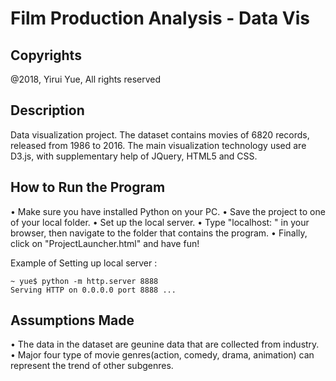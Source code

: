 # Film Production Analysis - Data Vis

## Copyrights
@2018, Yirui Yue, All rights reserved

## Description
Data visualization project. The dataset contains movies of 6820 records, released from 1986 to 2016. 
The main visualization technology used are D3.js, with supplementary help of JQuery, HTML5 and CSS.

## How to Run the Program

•	Make sure you have installed Python on your PC. 
•	Save the project to one of your local folder. 
•	Set up the local server. 
•	Type "localhost: <server number>" in your browser, then navigate to the folder that contains the program. 
•	Finally, click on "ProjectLauncher.html" and have fun!


Example of Setting up local server :
```
~ yue$ python -m http.server 8888
Serving HTTP on 0.0.0.0 port 8888 ...

```


## Assumptions Made
•	The data in the dataset are geunine data that are collected from industry.
•	Major four type of movie genres(action, comedy, drama, animation) can represent the trend of other subgenres.
